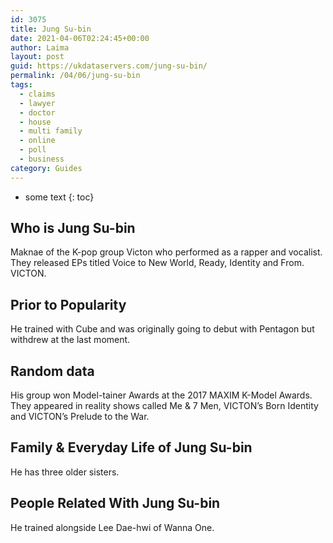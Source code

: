 ```yaml
---
id: 3075
title: Jung Su-bin
date: 2021-04-06T02:24:45+00:00
author: Laima
layout: post
guid: https://ukdataservers.com/jung-su-bin/
permalink: /04/06/jung-su-bin
tags:
  - claims
  - lawyer
  - doctor
  - house
  - multi family
  - online
  - poll
  - business
category: Guides
---
```


* some text
{: toc}


## Who is Jung Su-bin
                  
                  
                  
Maknae of the K-pop group Victon who performed as a rapper and vocalist. They released EPs titled Voice to New World, Ready, Identity and From. VICTON.
                  
              
            
              
            
                
                
                
## Prior to Popularity
                  
                  
                  
He trained with Cube and was originally going to debut with Pentagon but withdrew at the last moment.
                  
              
            
              
            
                
                
                
## Random data
                  
                  
                  
His group won Model-tainer Awards at the 2017 MAXIM K-Model Awards. They appeared in reality shows called Me & 7 Men, VICTON&#8217;s Born Identity and VICTON&#8217;s Prelude to the War.
                  
              
            
              
            
                
                
                
## Family & Everyday Life of Jung Su-bin
                  
                  
                  
He has three older sisters.
                  
              
            
              
            
                
                
                
## People Related With Jung Su-bin
                  
                  
                  
He trained alongside Lee Dae-hwi of Wanna One.
                  
              
            
              
            
                
              
            
              
              
            
            
              
            
          
          
          